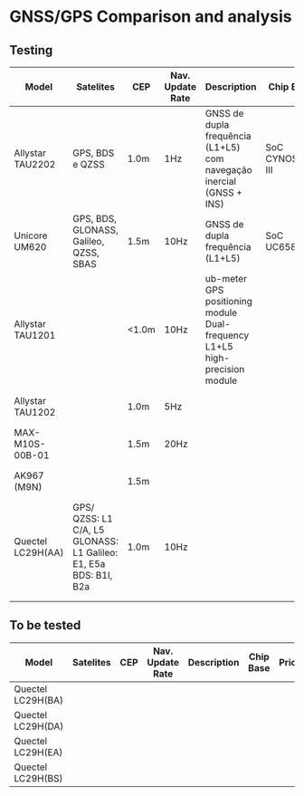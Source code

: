 # GNSS/GPS Comparison and analysis 

## Testing
| Model | Satelites | CEP | Nav. Update Rate | Description | Chip Base | Price | Qtd | link |
|---|---|---|---|---|---|---|---|---|
| Allystar TAU2202 | GPS, BDS e QZSS | 1.0m | 1Hz | GNSS de dupla frequência (L1+L5) com navegação inercial (GNSS + INS) |  SoC CYNOSURE III | R$123,36 | 1 | https://pt.aliexpress.com/item/1005007652958187.html?spm=a2g0o.order_list.order_list_main.59.6e8d1802bRaJ9M&gatewayAdapt=glo2bra |
| Unicore UM620 | GPS, BDS, GLONASS, Galileo, QZSS, SBAS | 1.5m | 10Hz | GNSS de dupla frequência (L1+L5) | SoC UC6580I | R$17,36 | 1 | https://pt.aliexpress.com/item/1005008237356081.html?spm=a2g0o.order_list.order_list_main.5.6e8d1802KkVgzZ&gatewayAdapt=glo2bra |
| Allystar TAU1201 |  | <1.0m | 10Hz | ub-meter GPS positioning module Dual-frequency L1+L5 high-precision module | | R$66,30 (external antenna) | 1 | https://pt.aliexpress.com/item/1005009083277671.html?spm=a2g0o.order_list.order_list_main.70.6e8d1802KkVgzZ&gatewayAdapt=glo2bra |
| Allystar TAU1202 | | 1.0m | 5Hz ||  | R$51,57 (small board) | 2 | https://pt.aliexpress.com/item/1005009047493772.html?spm=a2g0o.order_list.order_list_main.76.6e8d1802KkVgzZ&gatewayAdapt=glo2bra |
| MAX-M10S-00B-01 | | 1.5m | 20Hz | |  | R$50,97 | 2  | |
| AK967 (M9N) | | 1.5m | | | | R$46,99 (sem antena) | 1 | |
| Quectel LC29H(AA) | GPS/ QZSS: L1 C/A, L5 GLONASS: L1 Galileo: E1, E5a BDS: B1I, B2a | 1.0m | 10Hz | | | R$105,70 | 1 | |
|   | | | | | | | | |
|   | | | | |  || | |

## To be tested
| Model | Satelites | CEP | Nav. Update Rate | Description | Chip Base | Price | Qtd | link |
|---|---|---|---|---|---|---|---|---|
| Quectel LC29H(BA) |  |  |  | | |  |  | |
| Quectel LC29H(DA) |  |  |  | | |  |  | |
| Quectel LC29H(EA) |  |  |  | | |  |  | |
| Quectel LC29H(BS) |  |  |  | | |  |  | |
